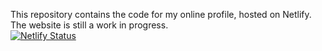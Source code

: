 This repository contains the code for my online profile, hosted on Netlify. The website is still a work in progress.
<br/>
[![Netlify Status](https://api.netlify.com/api/v1/badges/900d31ba-24a6-44fe-bab3-4048bec3e315/deploy-status)](https://app.netlify.com/sites/online-portfolio-k-dlamini/deploys)
